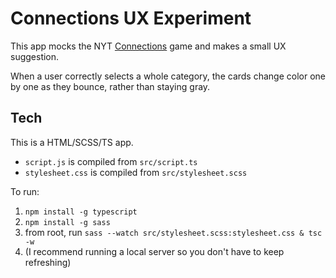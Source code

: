 # Connections UX Experiment

This app mocks the NYT [Connections](https://www.nytimes.com/games/connections) game and makes a small UX suggestion.

When a user correctly selects a whole category, the cards change color one by one as they bounce, rather than staying gray.

## Tech

This is a HTML/SCSS/TS app.

- `script.js` is compiled from `src/script.ts`
- `stylesheet.css` is compiled from `src/stylesheet.scss`

To run:

1. `npm install -g typescript`
2. `npm install -g sass`
3. from root, run `sass --watch src/stylesheet.scss:stylesheet.css & tsc -w`
4. (I recommend running a local server so you don't have to keep refreshing)
